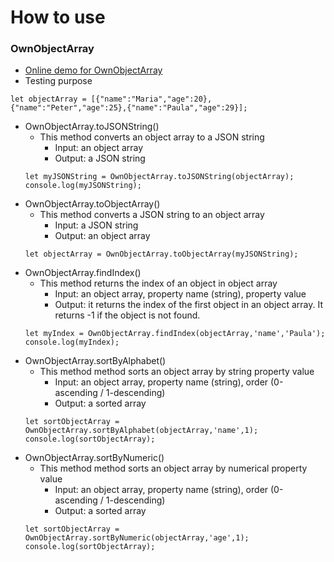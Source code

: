# How to use
### OwnObjectArray
* [Online demo for OwnObjectArray](https://codepen.io/khois/pen/aqRdqz)
* Testing purpose
```
let objectArray = [{"name":"Maria","age":20},{"name":"Peter","age":25},{"name":"Paula","age":29}];
```
* OwnObjectArray.toJSONString()
    * This method converts an object array to a JSON string
        * Input: an object array
        * Output: a JSON string
    ```
    let myJSONString = OwnObjectArray.toJSONString(objectArray);   
    console.log(myJSONString);
    ```
* OwnObjectArray.toObjectArray()
    * This method converts a JSON string to an object array
        * Input: a JSON string
        * Output: an object array
    ```
    let objectArray = OwnObjectArray.toObjectArray(myJSONString);
    ```
* OwnObjectArray.findIndex()
    * This method returns the index of an object in object array
        * Input: an object array, property name (string), property value
        * Output: it returns the index of the first object in an object array. It returns -1 if the object is not found. 
    ```
    let myIndex = OwnObjectArray.findIndex(objectArray,'name','Paula');   
    console.log(myIndex);
    ```
* OwnObjectArray.sortByAlphabet()
    * This method method sorts an object array by string property value
        * Input: an object array, property name (string), order (0-ascending / 1-descending)
        * Output: a sorted array
    ```
    let sortObjectArray = OwnObjectArray.sortByAlphabet(objectArray,'name',1);
    console.log(sortObjectArray);
    ```
* OwnObjectArray.sortByNumeric()
   * This method method sorts an object array by numerical property value
       * Input: an object array, property name (string), order (0-ascending / 1-descending)
       * Output: a sorted array
   ```
   let sortObjectArray = OwnObjectArray.sortByNumeric(objectArray,'age',1);
   console.log(sortObjectArray);
   ```
